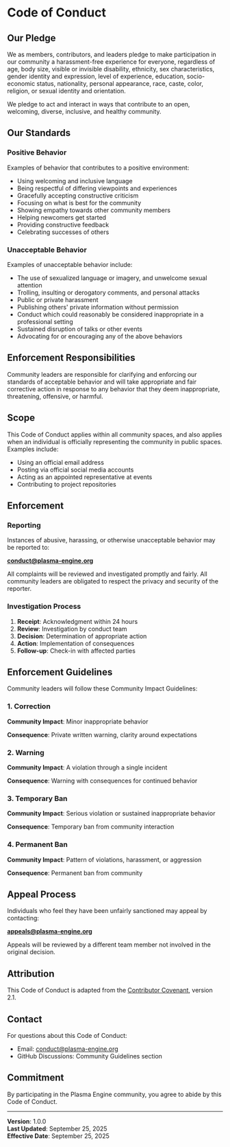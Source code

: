 # Code of Conduct

## Our Pledge

We as members, contributors, and leaders pledge to make participation in our community a harassment-free experience for everyone, regardless of age, body size, visible or invisible disability, ethnicity, sex characteristics, gender identity and expression, level of experience, education, socio-economic status, nationality, personal appearance, race, caste, color, religion, or sexual identity and orientation.

We pledge to act and interact in ways that contribute to an open, welcoming, diverse, inclusive, and healthy community.

## Our Standards

### Positive Behavior

Examples of behavior that contributes to a positive environment:

- Using welcoming and inclusive language
- Being respectful of differing viewpoints and experiences
- Gracefully accepting constructive criticism
- Focusing on what is best for the community
- Showing empathy towards other community members
- Helping newcomers get started
- Providing constructive feedback
- Celebrating successes of others

### Unacceptable Behavior

Examples of unacceptable behavior include:

- The use of sexualized language or imagery, and unwelcome sexual attention
- Trolling, insulting or derogatory comments, and personal attacks
- Public or private harassment
- Publishing others' private information without permission
- Conduct which could reasonably be considered inappropriate in a professional setting
- Sustained disruption of talks or other events
- Advocating for or encouraging any of the above behaviors

## Enforcement Responsibilities

Community leaders are responsible for clarifying and enforcing our standards of acceptable behavior and will take appropriate and fair corrective action in response to any behavior that they deem inappropriate, threatening, offensive, or harmful.

## Scope

This Code of Conduct applies within all community spaces, and also applies when an individual is officially representing the community in public spaces. Examples include:

- Using an official email address
- Posting via official social media accounts
- Acting as an appointed representative at events
- Contributing to project repositories

## Enforcement

### Reporting

Instances of abusive, harassing, or otherwise unacceptable behavior may be reported to:

**conduct@plasma-engine.org**

All complaints will be reviewed and investigated promptly and fairly. All community leaders are obligated to respect the privacy and security of the reporter.

### Investigation Process

1. **Receipt**: Acknowledgment within 24 hours
2. **Review**: Investigation by conduct team
3. **Decision**: Determination of appropriate action
4. **Action**: Implementation of consequences
5. **Follow-up**: Check-in with affected parties

## Enforcement Guidelines

Community leaders will follow these Community Impact Guidelines:

### 1. Correction

**Community Impact**: Minor inappropriate behavior

**Consequence**: Private written warning, clarity around expectations

### 2. Warning

**Community Impact**: A violation through a single incident

**Consequence**: Warning with consequences for continued behavior

### 3. Temporary Ban

**Community Impact**: Serious violation or sustained inappropriate behavior

**Consequence**: Temporary ban from community interaction

### 4. Permanent Ban

**Community Impact**: Pattern of violations, harassment, or aggression

**Consequence**: Permanent ban from community

## Appeal Process

Individuals who feel they have been unfairly sanctioned may appeal by contacting:

**appeals@plasma-engine.org**

Appeals will be reviewed by a different team member not involved in the original decision.

## Attribution

This Code of Conduct is adapted from the [Contributor Covenant](https://www.contributor-covenant.org), version 2.1.

## Contact

For questions about this Code of Conduct:
- Email: conduct@plasma-engine.org
- GitHub Discussions: Community Guidelines section

## Commitment

By participating in the Plasma Engine community, you agree to abide by this Code of Conduct.

---

**Version**: 1.0.0  
**Last Updated**: September 25, 2025  
**Effective Date**: September 25, 2025
